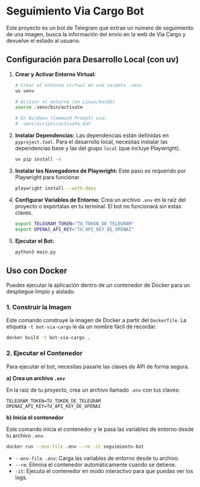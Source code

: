# Seguimiento Via Cargo Bot

Este proyecto es un bot de Telegram que extrae un número de seguimiento de una imagen, busca la información del envío en la web de Via Cargo y devuelve el estado al usuario.

## Configuración para Desarrollo Local (con uv)

1.  **Crear y Activar Entorno Virtual:**
    ```bash
    # Crear el entorno virtual en una carpeta .venv
    uv venv

    # Activar el entorno (en Linux/macOS)
    source .venv/bin/activate
    
    # En Windows (Command Prompt) usa:
    # .venv\Scripts\activate.bat
    ```

2.  **Instalar Dependencias:**
    Las dependencias están definidas en `pyproject.toml`. Para el desarrollo local, necesitas instalar las dependencias base y las del grupo `local` (que incluye Playwright).
    ```bash
    uv pip install -e
    ```

3.  **Instalar los Navegadores de Playwright:**
    Este paso es requerido por Playwright para funcionar.
    ```bash
    playwright install --with-deps
    ```

4.  **Configurar Variables de Entorno:**
    Crea un archivo `.env` en la raíz del proyecto o expórtalas en tu terminal. El bot no funcionará sin estas claves.
    ```bash
    export TELEGRAM_TOKEN="TU_TOKEN_DE_TELEGRAM"
    export OPENAI_API_KEY="TU_API_KEY_DE_OPENAI"
    ```

5.  **Ejecutar el Bot:**
    ```bash
    python3 main.py
    ```

## Uso con Docker

Puedes ejecutar la aplicación dentro de un contenedor de Docker para un despliegue limpio y aislado.

### 1. Construir la Imagen

Este comando construye la imagen de Docker a partir del `Dockerfile`. La etiqueta `-t bot-via-cargo` le da un nombre fácil de recordar.

```bash
docker build -t bot-via-cargo .
```

### 2. Ejecutar el Contenedor

Para ejecutar el bot, necesitas pasarle las claves de API de forma segura.

**a) Crea un archivo `.env`**

En la raíz de tu proyecto, crea un archivo llamado `.env` con tus claves:

```
TELEGRAM_TOKEN=TU_TOKEN_DE_TELEGRAM
OPENAI_API_KEY=TU_API_KEY_DE_OPENAI
```

**b) Inicia el contenedor**

Este comando inicia el contenedor y le pasa las variables de entorno desde tu archivo `.env`.

```bash
docker run --env-file .env --rm -it seguimiento-bot
```

*   `--env-file .env`: Carga las variables de entorno desde tu archivo.
*   `--rm`: Elimina el contenedor automáticamente cuando se detiene.
*   `-it`: Ejecuta el contenedor en modo interactivo para que puedas ver los logs.
